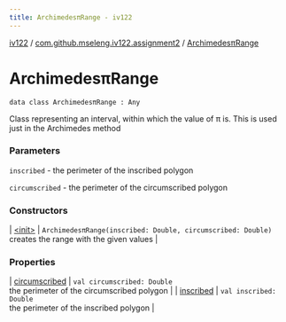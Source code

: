 ```yaml
---
title: ArchimedesπRange - iv122
---
```


[iv122](../../index.md) / [com.github.mseleng.iv122.assignment2](../index.md) / [ArchimedesπRange](.)

# ArchimedesπRange

`data class ArchimedesπRange : Any`

Class representing an interval, within which the value of π is. This is used just in the Archimedes method

### Parameters

`inscribed` - the perimeter of the inscribed polygon

`circumscribed` - the perimeter of the circumscribed polygon

### Constructors

| [&lt;init&gt;](-init-.md) | `ArchimedesπRange(inscribed: Double, circumscribed: Double)`<br>creates the range with the given values |

### Properties

| [circumscribed](circumscribed.md) | `val circumscribed: Double`<br>the perimeter of the circumscribed polygon |
| [inscribed](inscribed.md) | `val inscribed: Double`<br>the perimeter of the inscribed polygon |


